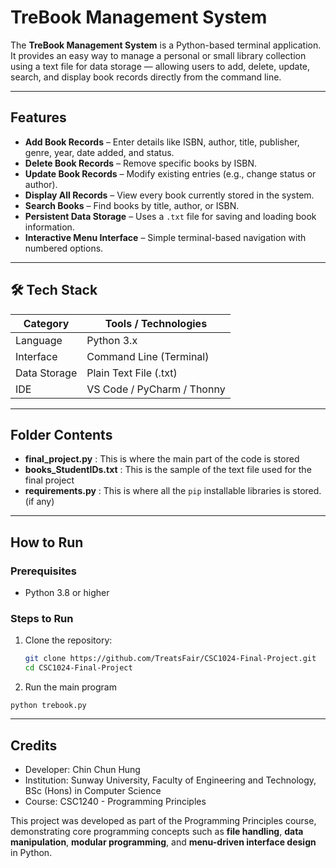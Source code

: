 # TreBook Management System  

The **TreBook Management System** is a Python-based terminal application. It provides an easy way to manage a personal or small library collection using a text file for data storage — allowing users to add, delete, update, search, and display book records directly from the command line.

---

## Features  

- **Add Book Records** – Enter details like ISBN, author, title, publisher, genre, year, date added, and status.  
- **Delete Book Records** – Remove specific books by ISBN.  
- **Update Book Records** – Modify existing entries (e.g., change status or author).  
- **Display All Records** – View every book currently stored in the system.  
- **Search Books** – Find books by title, author, or ISBN.  
- **Persistent Data Storage** – Uses a `.txt` file for saving and loading book information.  
- **Interactive Menu Interface** – Simple terminal-based navigation with numbered options.  

---

## 🛠 Tech Stack  

| Category        | Tools / Technologies |
|-----------------|----------------------|
| Language        | Python 3.x           |
| Interface       | Command Line (Terminal) |
| Data Storage    | Plain Text File (.txt) |
| IDE             | VS Code / PyCharm / Thonny |

---

## Folder Contents
- **final_project.py** : This is where the main part of the code is stored
- **books_StudentIDs.txt** : This is the sample of the text file used for the final project
- **requirements.py** : This is where all the ```pip``` installable libraries is stored. (if any)

---

## How to Run  

### Prerequisites  
- Python 3.8 or higher  

### Steps to Run  
1. Clone the repository:
   ```bash
   git clone https://github.com/TreatsFair/CSC1024-Final-Project.git
   cd CSC1024-Final-Project
   
2. Run the main program
```
python trebook.py
```

---

## Credits
- Developer: Chin Chun Hung 
- Institution: Sunway University, Faculty of Engineering and Technology, BSc (Hons) in Computer Science
- Course: CSC1240 - Programming Principles

This project was developed as part of the Programming Principles course, demonstrating core programming concepts such as **file handling**, **data manipulation**, **modular programming**, and **menu-driven interface design** in Python.  
